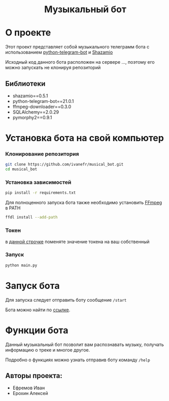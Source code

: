 <h1 align="center">Музыкальный бот</h1>

# О проекте
Этот проект представляет собой музыкального телеграмм бота с использованием [python-telegram-bot](https://github.com/python-telegram-bot/python-telegram-bot) и [Shazamio](https://pypi.org/project/shazamio/) 

Исходный код данного бота расположен на сервере ..., поэтому его можно запускать не клонируя репозиторий

## Библиотеки
 - shazamio==0.5.1
 - python-telegram-bot==21.0.1
 - ffmpeg-downloader==0.3.0
 - SQLAlchemy==2.0.29
 - pymorphy2==0.9.1

# Установка бота на свой компьютер

### Клонирование репозитория
```bash
git clone https://github.com/ivanefr/musical_bot.git
cd musical_bot
```
### Установка зависимостей 

```bash
pip install -r requirements.txt
```

Для полноценного запуска бота также необходимо установить [FFmpeg](https://ru.wikipedia.org/wiki/FFmpeg) в PATH
```bash
ffdl install --add-path
```
### Токен
в [данной строчке](https://github.com/ivanefr/musical_bot/blob/0660d99fc0fff6d66559ad9b087b989f2ab8d342/main.py#L126) поменяте значение токена на ваш собственный

### Запуск

```bash
python main.py
```

# Запуск бота
Для запуска следует отправить боту сообщение `/start`

Бота можно найти по [ссылке](https://t.me/MusicalYandexLyceumBot).

# Функции бота
Данный музыкальный бот позволит вам распознавать музыку, получать информацию о треке и многое другое.

Подробно о функциях можно узнать отправив боту команду `/help`

## Авторы проекта:
 - Ефремов Иван
 - Ерохин Алексей